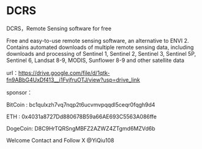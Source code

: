 # DCRS
DCRS，Remote Sensing software for free


Free and easy-to-use remote sensing software, an alternative to ENVI 2. Contains automated downloads of multiple remote sensing data, including downloads and processing of Sentinel 1, Sentinel 2, Sentinel 3, Sentinel 5P, Sentinel 6, Landsat 8-9, MODIS, Sunflower 8-9 and other satellite data


url：https://drive.google.com/file/d/1qtk-fn9ABbG4UxDf413__i1FvjfruOTJ/view?usp=drive_link

sponsor：

BitCoin : bc1qulxzh7vq7nqp2t6ucvmvpqqdl5ceqr0fqgh9d4

ETH : 0x4031a8727Dd880678B59a66AE693C5563A086ffe

DogeCoin: D8C9HrTQRSngMBFZ2AZWZ4ZTgmd6MZVd6b

Welcome Contact and Follow X @YiQiu108
